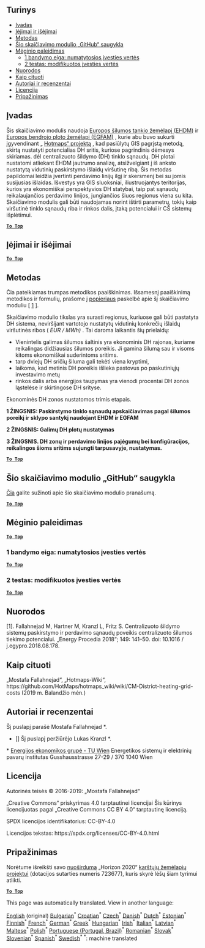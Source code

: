 <h2> Turinys </h2><ul><li> <a href="#introduction">Įvadas</a> </li><li> <a href="#inputs-and-outputs">Įėjimai ir išėjimai</a> </li><li> <a href="#method">Metodas</a> </li><li> <a href="#GitHub-Repository-of-this-calculation-module">Šio skaičiavimo modulio „GitHub“ saugykla</a> </li><li> <a href="#sample-run">Mėginio paleidimas</a> <ul><li> <a href="#test-run-1-default-input-values">1 bandymo eiga: numatytosios įvesties vertės</a> </li><li> <a href="#test-run-2-modified-input-values">2 testas: modifikuotos įvesties vertės</a> </li></ul></li><li> <a href="#references">Nuorodos</a> </li><li> <a href="#how-to-cite">Kaip cituoti</a> </li><li> <a href="#authors-and-reviewers">Autoriai ir recenzentai</a> </li><li> <a href="#license">Licencija</a> </li><li> <a href="#acknowledgement">Pripažinimas</a> </li></ul><h2> Įvadas </h2><p> Šis skaičiavimo modulis naudoja <a href="https://gitlab.com/hotmaps/heat/heat_tot_curr_density">Europos šilumos tankio žemėlapį (EHDM)</a> ir <a href="https://gitlab.com/hotmaps/gfa_tot_curr_density">Europos bendrojo ploto žemėlapį (EGFAM)</a> , kurie abu buvo sukurti įgyvendinant „ <a href="https://www.hotmaps-project.eu/">Hotmaps“ projektą</a> , kad pasiūlytų GIS pagrįstą metodą, skirtą nustatyti potencialias DH sritis, kuriose pagrindinis dėmesys skiriamas. dėl centralizuoto šildymo (DH) tinklo sąnaudų. DH plotai nustatomi atliekant EHDM jautrumo analizę, atsižvelgiant į iš anksto nustatytą vidutinių paskirstymo išlaidų viršutinę ribą. Šis metodas papildomai leidžia įvertinti perdavimo linijų ilgį ir skersmenį bei su jomis susijusias išlaidas. Išvestys yra GIS sluoksniai, iliustruojantys teritorijas, kurios yra ekonomiškai perspektyvios DH statybai, taip pat sąnaudų reikalaujančios perdavimo linijos, jungiančios šiuos regionus viena su kita. Skaičiavimo modulis gali būti naudojamas norint ištirti parametrų, tokių kaip viršutinė tinklo sąnaudų riba ir rinkos dalis, įtaką potencialui ir CŠ sistemų išplėtimui. </p><p><ins> <code><strong><a href="#table-of-contents">To Top</a></strong></code> </ins> </p><h2> Įėjimai ir išėjimai </h2><p><ins> <code><strong><a href="#table-of-contents">To Top</a></strong></code> </ins> </p><h2> Metodas </h2><p> Čia pateikiamas trumpas metodikos paaiškinimas. Išsamesnį paaiškinimą metodikos ir formulių, prašome į <a href="https://www.sciencedirect.com/science/article/pii/S1876610218304740">popieriaus</a> paskelbė apie šį skaičiavimo moduliu [ <a href="#References">1</a> ]. </p><p> Skaičiavimo modulio tikslas yra surasti regionus, kuriuose gali būti pastatyta DH sistema, neviršijant vartotojo nustatytų vidutinių konkrečių išlaidų viršutinės ribos ( <em><em>EUR / MWh)</em></em> . Tai daroma laikantis šių prielaidų: </p><ul><li> Vienintelis galimas šilumos šaltinis yra ekonominis DH rajonas, kuriame reikalingas didžiausias šilumos poreikis. Ji gamina šilumą sau ir visoms kitoms ekonomiškai suderintoms sritims. </li><li> tarp dviejų DH sričių šiluma gali tekėti viena kryptimi, </li><li> laikoma, kad metinis DH poreikis išlieka pastovus po paskutiniųjų investavimo metų </li><li> rinkos dalis arba energijos taupymas yra vienodi procentai DH zonos ląstelėse ir skirtingose DH srityse. </li></ul><p> Ekonominės DH zonos nustatomos trimis etapais. </p><p> <strong>1 ŽINGSNIS: Paskirstymo tinklo sąnaudų apskaičiavimas pagal šilumos poreikį ir sklypo santykį naudojant EHDM ir EGFAM</strong> </p><p> <strong>2 ŽINGSNIS: Galimų DH plotų nustatymas</strong> </p><p> <strong>3 ŽINGSNIS. DH zonų ir perdavimo linijos pajėgumų bei konfigūracijos, reikalingos šioms sritims sujungti tarpusavyje, nustatymas.</strong> </p><p><ins> <code><strong><a href="#table-of-contents">To Top</a></strong></code> </ins> </p><h2> Šio skaičiavimo modulio „GitHub“ saugykla </h2><p> <a href="https://github.com/HotMaps/dh_economic_assessment/tree/develop">Čia</a> galite sužinoti apie šio skaičiavimo modulio pranašumą. </p><p><ins> <code><strong><a href="#table-of-contents">To Top</a></strong></code> </ins> </p><h2> Mėginio paleidimas </h2><p><ins> <code><strong><a href="#table-of-contents">To Top</a></strong></code> </ins> </p><h3> 1 bandymo eiga: numatytosios įvesties vertės </h3><p><ins> <code><strong><a href="#table-of-contents">To Top</a></strong></code> </ins> </p><h3> 2 testas: modifikuotos įvesties vertės </h3><p><ins> <code><strong><a href="#table-of-contents">To Top</a></strong></code> </ins> </p><h2> Nuorodos </h2><p> [1]. Fallahnejad M, Hartner M, Kranzl L, Fritz S. Centralizuoto šildymo sistemų paskirstymo ir perdavimo sąnaudų poveikis centralizuoto šilumos tiekimo potencialui. „Energy Procedia 2018“; 149: 141–50. doi: 10.1016 / j.egypro.2018.08.178. </p><h2> Kaip cituoti </h2><p> „Mostafa Fallahnejad“, „Hotmaps-Wiki“, https://github.com/HotMaps/hotmaps_wiki/wiki/CM-District-heating-grid-costs (2019 m. Balandžio mėn.) </p><h2> Autoriai ir recenzentai </h2><p> Šį puslapį parašė Mostafa Fallahnejad *. </p><ul><li> [] Šį puslapį peržiūrėjo Lukas Kranzl *. </li></ul><p> * <a href="https://eeg.tuwien.ac.at/">Energijos ekonomikos grupė - TU Wien</a> Energetikos sistemų ir elektrinių pavarų institutas Gusshausstrasse 27-29 / 370 1040 Wien </p><h2> Licencija </h2><p> Autorinės teisės © 2016-2019: „Mostafa Fallahnejad“ </p><p> „Creative Commons“ priskyrimas 4.0 tarptautinei licencijai Šis kūrinys licencijuotas pagal „Creative Commons CC BY 4.0“ tarptautinę licenciją. </p><p> SPDX licencijos identifikatorius: CC-BY-4.0 </p><p> Licencijos tekstas: https://spdx.org/licenses/CC-BY-4.0.html </p><h2> Pripažinimas </h2><p> Norėtume išreikšti savo <a href="https://www.hotmaps-project.eu">nuoširdumą</a> „Horizon 2020“ <a href="https://www.hotmaps-project.eu">karštųjų žemėlapių projektui</a> (dotacijos sutarties numeris 723677), kuris skyrė lėšų šiam tyrimui atlikti. </p><p><ins> <code><strong><a href="#table-of-contents">To Top</a></strong></code> </ins> </p>

This page was automatically translated. View in another language:

[English](en-CM-District-heating-potential-economic-assessment) (original) [Bulgarian](bg-CM-District-heating-potential-economic-assessment)<sup>\*</sup> [Croatian](hr-CM-District-heating-potential-economic-assessment)<sup>\*</sup> [Czech](cs-CM-District-heating-potential-economic-assessment)<sup>\*</sup> [Danish](da-CM-District-heating-potential-economic-assessment)<sup>\*</sup> [Dutch](nl-CM-District-heating-potential-economic-assessment)<sup>\*</sup> [Estonian](et-CM-District-heating-potential-economic-assessment)<sup>\*</sup> [Finnish](fi-CM-District-heating-potential-economic-assessment)<sup>\*</sup> [French](fr-CM-District-heating-potential-economic-assessment)<sup>\*</sup> [German](de-CM-District-heating-potential-economic-assessment)<sup>\*</sup> [Greek](el-CM-District-heating-potential-economic-assessment)<sup>\*</sup> [Hungarian](hu-CM-District-heating-potential-economic-assessment)<sup>\*</sup> [Irish](ga-CM-District-heating-potential-economic-assessment)<sup>\*</sup> [Italian](it-CM-District-heating-potential-economic-assessment)<sup>\*</sup> [Latvian](lv-CM-District-heating-potential-economic-assessment)<sup>\*</sup>  [Maltese](mt-CM-District-heating-potential-economic-assessment)<sup>\*</sup> [Polish](pl-CM-District-heating-potential-economic-assessment)<sup>\*</sup> [Portuguese (Portugal, Brazil)](pt-CM-District-heating-potential-economic-assessment)<sup>\*</sup> [Romanian](ro-CM-District-heating-potential-economic-assessment)<sup>\*</sup> [Slovak](sk-CM-District-heating-potential-economic-assessment)<sup>\*</sup> [Slovenian](sl-CM-District-heating-potential-economic-assessment)<sup>\*</sup> [Spanish](es-CM-District-heating-potential-economic-assessment)<sup>\*</sup> [Swedish](sv-CM-District-heating-potential-economic-assessment)<sup>\*</sup>
<sup>\*</sup>: machine translated
